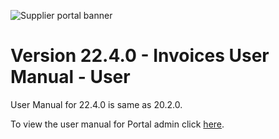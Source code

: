 ![Supplier portal banner](../../../../images/banner-supplier-portal.jpg)

# Version 22.4.0 - Invoices User Manual - User

User Manual for 22.4.0 is same as 20.2.0. 

To view the user manual for Portal admin click [here](../20.2.0/usermanual-supplierportal-invoice-user.md).

